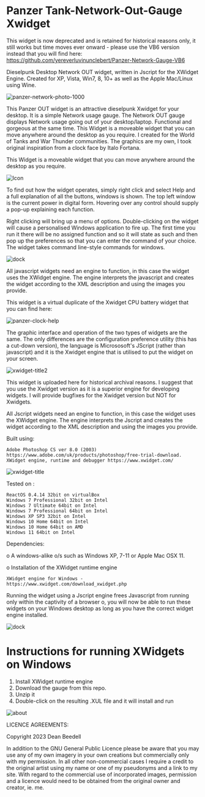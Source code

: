 # Panzer Tank-Network-Out-Gauge Xwidget
 
This widget is now deprecated and is retained for historical reasons only, it still works but time moves ever onward - please use the VB6 version instead that you will find here: https://github.com/yereverluvinunclebert/Panzer-Network-Gauge-VB6

Dieselpunk Desktop Network OUT widget, written in Jscript for the XWidget Engine. Created for XP, Vista, Win7, 8, 10+ as well as the Apple Mac/Linux using Wine.

![panzer-network-photo-1000](https://github.com/yereverluvinunclebert/Panzer-Tank-Network-Out-Gauge-Xwidget/assets/2788342/d8c7a31a-8c23-456b-a982-720c3e4021b4)

This Panzer OUT widget is an attractive dieselpunk Xwidget for your desktop. It is a simple Network  usage gauge. The Network OUT gauge displays Network usage going out of your desktop/laptop. Functional and gorgeous at the same time. This Widget is a moveable widget that you can move anywhere around the desktop as you require. I created for the World of Tanks and War Thunder communities. The graphics are my own, I took original inspiration from a clock face by Italo Fortana.

This Widget is a moveable widget that you can move anywhere around the desktop as you require.

![Icon](https://github.com/yereverluvinunclebert/Panzer-Tank-Network-Out-Gauge-Xwidget/assets/2788342/e7106a55-1a75-4b40-89b7-16e77ea6944f)

To find out how the widget operates, simply right click and select Help and a full explanation of all the buttons, windows is shown. The top left window is the current power in digital form. Hovering over any control should supply a pop-up explaining each function.

Right clicking will bring up a menu of options. Double-clicking on the widget will cause a personalised Windows application to fire up. The first time you run it there will be no assigned function and so it will state as such and then pop up the preferences so that you can enter the command of your choice. The widget takes command line-style commands for windows.

![dock](https://github.com/yereverluvinunclebert/Panzer-Tank-Network-Out-Gauge-Xwidget/assets/2788342/fea0d99d-1b57-49c5-9ccb-e8586d331d8e)

All javascript widgets need an engine to function, in this case the widget uses the XWidget engine. The engine interprets the javascript and creates the widget according to the XML description and using the images you provide.

This widget is a virtual duplicate of the Xwidget CPU battery widget that 
you can find here: 

![panzer-clock-help](https://github.com/yereverluvinunclebert/Panzer-Tank-Network-Out-Gauge-Xwidget/assets/2788342/aa4b868e-3dac-4d12-a502-883af9f1a6bc)

The graphic interface and operation of the two types of widgets are the same. The 
only differences are the configuration preference utility (this has a cut-down 
version), the language is Micrososoft's JScript (rather than javascript) and it is the Xwidget engine that is utilised to put the widget on your screen.

![xwidget-title2](https://github.com/yereverluvinunclebert/Panzer-Tank-CPU-Gauge-Xwidget/assets/2788342/a9d58973-347f-4f93-ba1f-4b538f743515)

This widget is uploaded here for historical archival reasons. I suggest that you 
use the Xwidget version as it is a superior engine for developing widgets. 
I will provide bugfixes for the Xwidget version but NOT for Xwidgets.

All Jscript widgets need an engine to function, in this case the widget uses 
the XWidget engine. The engine interprets the Jscript and creates the widget 
according to the XML description and using the images you provide. 


Built using: 

	Adobe Photoshop CS ver 8.0 (2003)  https://www.adobe.com/uk/products/photoshop/free-trial-download.   
	XWidget engine, runtime and debugger https://www.xwidget.com/   

 ![xwidget-title](https://github.com/yereverluvinunclebert/Panzer-Tank-CPU-Gauge-Xwidget/assets/2788342/07e8d5dc-cd50-47c6-9f1d-078bcc72389c)

Tested on :

	ReactOS 0.4.14 32bit on virtualBox    
	Windows 7 Professional 32bit on Intel    
	Windows 7 Ultimate 64bit on Intel    
	Windows 7 Professional 64bit on Intel    
	Windows XP SP3 32bit on Intel    
	Windows 10 Home 64bit on Intel    
	Windows 10 Home 64bit on AMD    
	Windows 11 64bit on Intel  
	
Dependencies:

o A windows-alike o/s such as Windows XP, 7-11 or Apple Mac OSX 11.    	

o Installation of the XWidget runtime engine  

	XWidget engine for Windows - https://www.xwidget.com/download_xwidget.php

Running the widget using a Jscript engine frees Javascript from running only 
within the captivity of a browser o, you will now be able to run these widgets on 
your Windows desktop as long as you have the correct widget engine installed.

![dock](https://github.com/yereverluvinunclebert/Panzer-Tank-CPU-Gauge-Xwidget/assets/2788342/29d6741b-0081-4861-a6fd-49d8a500704c)



Instructions for running XWidgets on Windows
=================================================

1. Install XWidget runtime engine
2. Download the gauge from this repo.
3. Unzip it
4. Double-click on the resulting .XUL file and it will install and run


![about](https://github.com/yereverluvinunclebert/Panzer-Tank-CPU-Gauge-Xwidget/assets/2788342/8c33c6ff-afaa-4101-881c-64f5e716fdaa)


LICENCE AGREEMENTS:

Copyright 2023 Dean Beedell

In addition to the GNU General Public Licence please be aware that you may use
any of my own imagery in your own creations but commercially only with my
permission. In all other non-commercial cases I require a credit to the
original artist using my name or one of my pseudonyms and a link to my site.
With regard to the commercial use of incorporated images, permission and a
licence would need to be obtained from the original owner and creator, ie. me.
